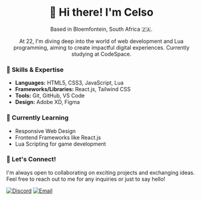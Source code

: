 <div align="center">
  <h1>👋 Hi there! I'm Celso</h1>
  <p>Based in Bloemfontein, South Africa 🇿🇦.</p>
  <p>At 22, I'm diving deep into the world of web development and Lua programming, aiming to create impactful digital experiences. Currently studying at CodeSpace.</p>
</div>

### 🔧 Skills & Expertise

- **Languages:** HTML5, CSS3, JavaScript, Lua
- **Frameworks/Libraries:** React.js, Tailwind CSS
- **Tools:** Git, GitHub, VS Code
- **Design:** Adobe XD, Figma

### 🌱 Currently Learning

- Responsive Web Design
- Frontend Frameworks like React.js
- Lua Scripting for game development

### 💬 Let's Connect!

I'm always open to collaborating on exciting projects and exchanging ideas. Feel free to reach out to me for any inquiries or just to say hello!

[![Discord](https://img.shields.io/badge/Discord-kodegv-blue)](kodegv)
[![Email](https://img.shields.io/badge/Email-Contact-red)](mailto:your.celsocharlez1@gmail.com)

